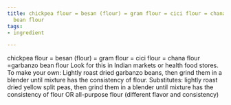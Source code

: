 ```yaml
---
title: chickpea flour = besan (flour) = gram flour = cici flour = chana flour =garbanzo
  bean flour
tags:
- ingredient

---
```

chickpea flour = besan (flour) = gram flour = cici flour = chana flour =garbanzo bean flour Look for this in Indian markets or health food stores. To make your own: Lightly roast dried garbanzo beans, then grind them in a blender until mixture has the consistency of flour. Substitutes: lightly roast dried yellow split peas, then grind them in a blender until mixture has the consistency of flour OR all-purpose flour (different flavor and consistency)
